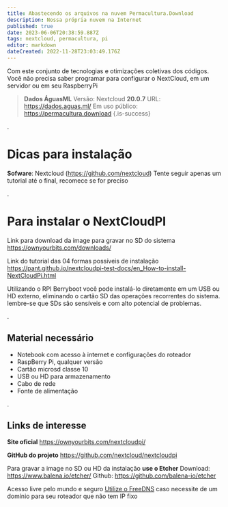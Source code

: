 ```yaml
---
title: Abastecendo os arquivos na nuvem Permacultura.Download
description: Nossa própria nuvem na Internet
published: true
date: 2023-06-06T20:38:59.887Z
tags: nextcloud, permacultura, pi
editor: markdown
dateCreated: 2022-11-28T23:03:49.176Z
---
```


Com este conjunto de tecnologias e otimizações coletivas dos códigos.
Você não precisa saber programar para configurar o NextCloud, em um servidor ou em seu RaspberryPi

> **Dados ÁguasML**
Versão: Nextcloud **20.0.7**
URL: https://dados.aguas.ml/
Em uso público: https://permacultura.download
{.is-success}


.
# Dicas para instalação

**Sofware**: Nextcloud (https://github.com/nextcloud)
Tente seguir apenas um tutorial até o final, recomece se for preciso

.
# Para instalar o NextCloudPI
Link para download da image para gravar no SD do sistema
https://ownyourbits.com/downloads/

Link do tutorial das 04 formas possíveis de instalação
https://pant.github.io/nextcloudpi-test-docs/en_How-to-install-NextCloudPi.html

Utilizando o RPI Berryboot você pode instalá-lo diretamente em um USB ou HD externo, eliminando o cartão SD das operações recorrentes do sistema. lembre-se que SDs são sensíveis e com alto potencial de problemas.

.
## Material necessário
- Notebook com acesso à internet e configurações do roteador
- RaspBerry Pi, qualquer versão
- Cartão microsd classe 10
- USB ou HD para armazenamento
- Cabo de rede
- Fonte de alimentação

.
## Links de interesse

**Site oficial**
https://ownyourbits.com/nextcloudpi/

**GitHub do projeto**
https://github.com/nextcloud/nextcloudpi

Para gravar a image no SD ou HD da instalação **use o Etcher**
Download: https://www.balena.io/etcher/
Github: https://github.com/balena-io/etcher

Acesso livre pelo mundo e seguro
[Utilize o FreeDNS](/plataforma/free-dns) caso necessite de um domínio para seu roteador que não tem IP fixo